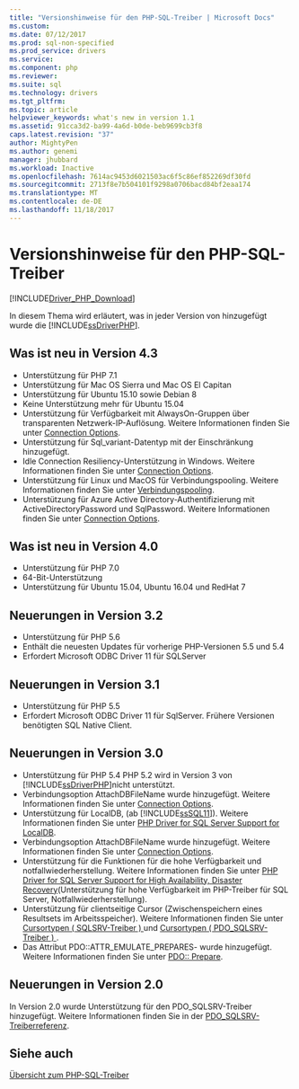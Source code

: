 ```yaml
---
title: "Versionshinweise für den PHP-SQL-Treiber | Microsoft Docs"
ms.custom: 
ms.date: 07/12/2017
ms.prod: sql-non-specified
ms.prod_service: drivers
ms.service: 
ms.component: php
ms.reviewer: 
ms.suite: sql
ms.technology: drivers
ms.tgt_pltfrm: 
ms.topic: article
helpviewer_keywords: what's new in version 1.1
ms.assetid: 91cca3d2-ba99-4a6d-b0de-beb9699cb3f8
caps.latest.revision: "37"
author: MightyPen
ms.author: genemi
manager: jhubbard
ms.workload: Inactive
ms.openlocfilehash: 7614ac9453d6021503ac6f5c86ef852269df30fd
ms.sourcegitcommit: 2713f8e7b504101f9298a0706bacd84bf2eaa174
ms.translationtype: MT
ms.contentlocale: de-DE
ms.lasthandoff: 11/18/2017
---
```

# <a name="release-notes-for-the-php-sql-driver"></a>Versionshinweise für den PHP-SQL-Treiber
[!INCLUDE[Driver_PHP_Download](../../includes/driver_php_download.md)]

In diesem Thema wird erläutert, was in jeder Version von hinzugefügt wurde die [!INCLUDE[ssDriverPHP](../../includes/ssdriverphp_md.md)].  

## <a name="whats-new-in-version-43"></a>Was ist neu in Version 4.3

- Unterstützung für PHP 7.1
- Unterstützung für Mac OS Sierra und Mac OS El Capitan
- Unterstützung für Ubuntu 15.10 sowie Debian 8
- Keine Unterstützung mehr für Ubuntu 15.04
- Unterstützung für Verfügbarkeit mit AlwaysOn-Gruppen über transparenten Netzwerk-IP-Auflösung. Weitere Informationen finden Sie unter [Connection Options](../../connect/php/connection-options.md). 
- Unterstützung für Sql_variant-Datentyp mit der Einschränkung hinzugefügt.
- Idle Connection Resiliency-Unterstützung in Windows. Weitere Informationen finden Sie unter [Connection Options](../../connect/php/connection-options.md).
- Unterstützung für Linux und MacOS für Verbindungspooling. Weitere Informationen finden Sie unter [Verbindungspooling](../../connect/php/connection-pooling-microsoft-drivers-for-php-for-sql-server.md).
- Unterstützung für Azure Active Directory-Authentifizierung mit ActiveDirectoryPassword und SqlPassword. Weitere Informationen finden Sie unter [Connection Options](../../connect/php/connection-options.md).
  
## <a name="whats-new-in-version-40"></a>Was ist neu in Version 4.0 

- Unterstützung für PHP 7.0  
- 64-Bit-Unterstützung
- Unterstützung für Ubuntu 15.04, Ubuntu 16.04 und RedHat 7

## <a name="whats-new-in-version-32"></a>Neuerungen in Version 3.2 

- Unterstützung für PHP 5.6   
- Enthält die neuesten Updates für vorherige PHP-Versionen 5.5 und 5.4   
- Erfordert Microsoft ODBC Driver 11 für SQLServer  
  
## <a name="whats-new-in-version-31"></a>Neuerungen in Version 3.1
 
- Unterstützung für PHP 5.5  
- Erfordert Microsoft ODBC Driver 11 für SqlServer. Frühere Versionen benötigten SQL Native Client.  
  
## <a name="whats-new-in-version-30"></a>Neuerungen in Version 3.0  

- Unterstützung für PHP 5.4  PHP 5.2 wird in Version 3 von [!INCLUDE[ssDriverPHP](../../includes/ssdriverphp_md.md)]nicht unterstützt.  
- Verbindungsoption AttachDBFileName wurde hinzugefügt. Weitere Informationen finden Sie unter [Connection Options](../../connect/php/connection-options.md).  
- Unterstützung für LocalDB, (ab [!INCLUDE[ssSQL11](../../includes/sssql11_md.md)]). Weitere Informationen finden Sie unter [PHP Driver for SQL Server Support for LocalDB](../../connect/php/php-driver-for-sql-server-support-for-localdb.md).
- Verbindungsoption AttachDBFileName wurde hinzugefügt. Weitere Informationen finden Sie unter [Connection Options](../../connect/php/connection-options.md).  
- Unterstützung für die Funktionen für die hohe Verfügbarkeit und notfallwiederherstellung. Weitere Informationen finden Sie unter [PHP Driver for SQL Server Support for High Availability, Disaster Recovery](../../connect/php/php-driver-for-sql-server-support-for-high-availability-disaster-recovery.md)(Unterstützung für hohe Verfügbarkeit im PHP-Treiber für SQL Server, Notfallwiederherstellung).
- Unterstützung für clientseitige Cursor (Zwischenspeichern eines Resultsets im Arbeitsspeicher). Weitere Informationen finden Sie unter [Cursortypen &#40; SQLSRV-Treiber &#41; ](../../connect/php/cursor-types-sqlsrv-driver.md) und [Cursortypen &#40; PDO_SQLSRV-Treiber &#41; ](../../connect/php/cursor-types-pdo-sqlsrv-driver.md).
- Das Attribut PDO::ATTR_EMULATE_PREPARES- wurde hinzugefügt. Weitere Informationen finden Sie unter [PDO:: Prepare](../../connect/php/pdo-prepare.md).  
  
## <a name="whats-new-in-version-20"></a>Neuerungen in Version 2.0  
In Version 2.0 wurde Unterstützung für den PDO_SQLSRV-Treiber hinzugefügt. Weitere Informationen finden Sie in der [PDO_SQLSRV-Treiberreferenz](../../connect/php/pdo-sqlsrv-driver-reference.md).  
  
## <a name="see-also"></a>Siehe auch  
[Übersicht zum PHP-SQL-Treiber](../../connect/php/overview-of-the-php-sql-driver.md)
  
